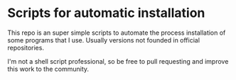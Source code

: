 # Scripts for automatic installation

This repo is an super simple scripts to automate the process installation of some programs that I use. Usually versions not founded in official repositories.

I'm not a shell script professional, so be free to pull requesting and improve this work to the community.
